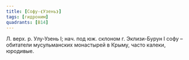 ```yaml
---
title: [Софу-❮Узень❯]
tags: [гидроним]
quadrants: [В14]
---
```


Л. верх. р. Улу-Узень I; нач. под юж. склоном г. Эклизи-Бурун I софу – обитатели
мусульманских монастырей в Крыму, часто калеки, юродивые.
